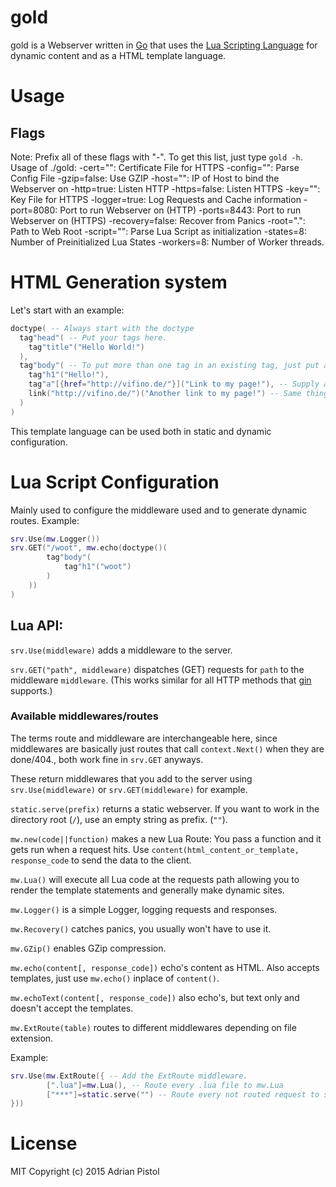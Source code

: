 # gold
gold is a Webserver written in [Go](https://golang.org) that uses the [Lua Scripting Language](http://www.lua.org/) for dynamic content and as a HTML template language.

# Usage

## Flags
Note: Prefix all of these flags with "-". To get this list, just type `gold -h`.
    Usage of ./gold:
      -cert="": Certificate File for HTTPS
      -config="": Parse Config File
      -gzip=false: Use GZIP
      -host="": IP of Host to bind the Webserver on
      -http=true: Listen HTTP
      -https=false: Listen HTTPS
      -key="": Key File for HTTPS
      -logger=true: Log Requests and Cache information
      -port=8080: Port to run Webserver on (HTTP)
      -ports=8443: Port to run Webserver on (HTTPS)
      -recovery=false: Recover from Panics
      -root=".": Path to Web Root
      -script="": Parse Lua Script as initialization
      -states=8: Number of Preinitialized Lua States
      -workers=8: Number of Worker threads.


# HTML Generation system

Let's start with an example:
```lua
doctype( -- Always start with the doctype
  tag"head"( -- Put your tags here.
    tag"title"("Hello World!")
  ),
  tag"body"( -- To put more than one tag in an existing tag, just put a comma after the inside tag and write your other tag after that.
    tag"h1"("Hello!"),
    tag"a"[{href="http://vifino.de/"}]("Link to my page!"), -- Supply arguments like that.
    link("http://vifino.de/")("Another link to my page!") -- Same thing as above, with a small helper function.
  )
)
```
This template language can be used both in static and dynamic configuration.

# Lua Script Configuration
Mainly used to configure the middleware used and to generate dynamic routes.
Example:
``` lua
srv.Use(mw.Logger())
srv.GET("/woot", mw.echo(doctype()(
        tag"body"(
            tag"h1"("woot")
        )
    ))
)
```

## Lua API:

`srv.Use(middleware)` adds a middleware to the server.

`srv.GET("path", middleware)` dispatches (GET) requests for `path` to the middleware `middleware`. (This works similar for all HTTP methods that [gin](https://github.com/gin-gonic/gin) supports.)

### Available middlewares/routes
The terms route and middleware are interchangeable here, since middlewares are basically just routes that call `context.Next()` when they are done/404., both work fine in `srv.GET` anyways.

These return middlewares that you add to the server using `srv.Use(middleware)` or `srv.GET(middleware)` for example.

`static.serve(prefix)` returns a static webserver. If you want to work in the directory root (`/`), use an empty string as prefix. (`""`).

`mw.new(code||function)` makes a new Lua Route: You pass a function and it gets run when a request hits. Use `content(html_content_or_template, response_code` to send the data to the client.

`mw.Lua()` will execute all Lua code at the requests path allowing you to render the template statements and generally make dynamic sites.

`mw.Logger()` is a simple Logger, logging requests and responses.

`mw.Recovery()` catches panics, you usually won't have to use it.

`mw.GZip()` enables GZip compression.

`mw.echo(content[, response_code])` echo's content as HTML. Also accepts templates, just use `mw.echo()` inplace of `content()`.

`mw.echoText(content[, response_code])` also echo's, but text only and doesn't accept the templates.

`mw.ExtRoute(table)` routes to different middlewares depending on file extension.

Example:
```lua
srv.Use(mw.ExtRoute({ -- Add the ExtRoute middleware.
        [".lua"]=mw.Lua(), -- Route every .lua file to mw.Lua
        ["***"]=static.serve("") -- Route every not routed request to static.serve
}))
```

# License
MIT
Copyright (c) 2015 Adrian Pistol
